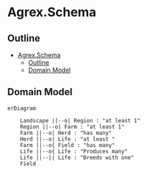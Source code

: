 # Agrex.Schema

## Outline

- [Agrex.Schema](#agrexschema)
  - [Outline](#outline)
  - [Domain Model](#domain-model)


## Domain Model

```mermaid
erDiagram

    Landscape ||--o| Region : "at least 1"
    Region ||--o| Farm : "at least 1"
    Farm ||--o| Herd : "has many"
    Herd ||--o| Life : "at least "
    Farm ||--o{ Field : "has many"
    Life ||--o{ Life : "Produces many"
    Life ||--|| Life : "Breeds with one"
    Field 



```